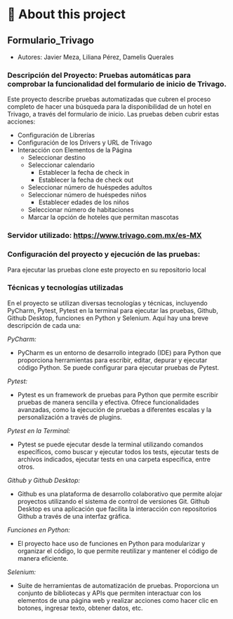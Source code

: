 # 🚀 About this project
## Formulario_Trivago
- Autores: Javier Meza, Liliana Pérez, Damelis Querales

### **Descripción del Proyecto:** Pruebas automáticas para comprobar la funcionalidad del formulario de inicio de Trivago.

Este proyecto describe pruebas automatizadas que cubren el proceso completo de hacer una búsqueda para la disponibilidad de un hotel en Trivago, a través del formulario de inicio. Las pruebas deben cubrir estas acciones:

- Configuración de Librerías
- Configuración de los Drivers y URL de Trivago
- Interacción con Elementos de la Página
    - Seleccionar destino
    - Seleccionar calendario
        - Establecer la fecha de check in
        - Establecer la fecha de check out
    - Seleccionar número de huéspedes adultos
    - Seleccionar número de huéspedes niños
        - Establecer edades de los niños
    - Seleccionar número de habitaciones
    - Marcar la opción de hoteles que permitan mascotas

### **Servidor utilizado:** https://www.trivago.com.mx/es-MX

### **Configuración del proyecto y ejecución de las pruebas:** 

Para ejecutar las pruebas clone este proyecto en su repositorio local

### **Técnicas y tecnologías utilizadas**
En el proyecto se utilizan diversas tecnologías y técnicas, incluyendo PyCharm, Pytest, Pytest en la terminal para ejecutar las pruebas, Github, Github Desktop, funciones en Python y Selenium. Aquí hay una breve descripción de cada una:

*PyCharm:*
- PyCharm es un entorno de desarrollo integrado (IDE) para Python que proporciona herramientas para escribir, editar, depurar y ejecutar código Python. Se puede configurar para ejecutar pruebas de Pytest.

*Pytest:*
- Pytest es un framework de pruebas para Python que permite escribir pruebas de manera sencilla y efectiva. Ofrece funcionalidades avanzadas, como la ejecución de pruebas a diferentes escalas y la personalización a través de plugins.

*Pytest en la Terminal:*
- Pytest se puede ejecutar desde la terminal utilizando comandos específicos, como buscar y ejecutar todos los tests, ejecutar tests de archivos indicados, ejecutar tests en una carpeta específica, entre otros.

*Github y Github Desktop:*
- Github es una plataforma de desarrollo colaborativo que permite alojar proyectos utilizando el sistema de control de versiones Git. Github Desktop es una aplicación que facilita la interacción con repositorios Github a través de una interfaz gráfica.

*Funciones en Python:*
- El proyecto hace uso de funciones en Python para modularizar y organizar el código, lo que permite reutilizar y mantener el código de manera eficiente.

*Selenium:*
- Suite de herramientas de automatización de pruebas. Proporciona un conjunto de bibliotecas y APIs que permiten interactuar con los elementos de una página web y realizar acciones como hacer clic en botones, ingresar texto, obtener datos, etc.
